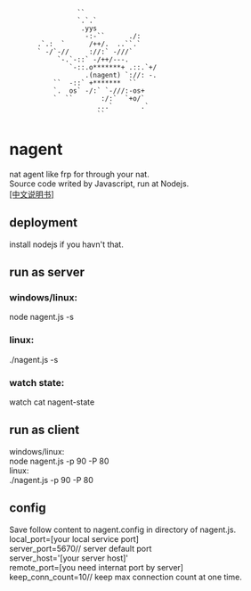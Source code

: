
                     ``                              
                     `.`.`                           
                      .yys                           
                       -:-``      ./:                
           .`.:  `      /++/.  ..``.`                
           ` -/`-//     ://:` -///`                  
                `-.`-::` -/++/---.                   
                   `-::.o*******+ .::.`+/             
                       .(nagent) `://: -.             
               ``  -::` +*******  ``                 
               `.  os` -/:` `-///:-os+                   
               `  ``       :/:`  `+o/`                  
                          ...`       .`                 
                          ``                      

# nagent
nat agent like frp for through your nat.  
Source code writed by Javascript, run at Nodejs.  
[\[中文说明书\]](./说明书.md)  
  
## deployment
install nodejs if you havn't that.  
  
## run as server
### windows/linux:  
node nagent.js -s  
### linux:  
./nagent.js -s  
### watch state:   
watch cat nagent-state   
  
## run as client
windows/linux:  
node nagent.js -p 90 -P 80  
linux:  
./nagent.js -p 90 -P 80  
  
## config
Save follow content to nagent.config in directory of nagent.js.  
local_port=\[your local service port\]  
server_port=5670// server default port  
server_host='\[your server host\]'  
remote_port=\[you need internat port by server\]  
keep_conn_count=10// keep max connection count at one time.  
  
